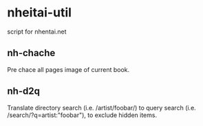 # nheitai-util
script for nhentai.net

## nh-chache
Pre chace all pages image of current book.

## nh-d2q
Translate directory search (i.e. /artist/foobar/) to query search (i.e. /search/?q=artist:"foobar"), to exclude hidden items.

